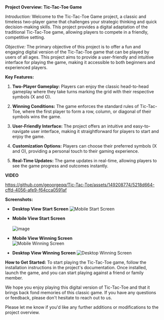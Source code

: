 **Project Overview: Tic-Tac-Toe Game**

*Introduction:*
Welcome to the Tic-Tac-Toe Game project, a classic and timeless two-player game that challenges your strategic thinking and quick decision-making skills. This project provides a digital adaptation of the traditional Tic-Tac-Toe game, allowing players to compete in a friendly, competitive setting.

*Objective:*
The primary objective of this project is to offer a fun and engaging digital version of the Tic-Tac-Toe game that can be played by users of all ages. This project aims to provide a user-friendly and intuitive interface for playing the game, making it accessible to both beginners and experienced players.

**Key Features:**
1. **Two-Player Gameplay:** Players can enjoy the classic head-to-head gameplay where they take turns marking the grid with their respective symbols (X and O).

2. **Winning Conditions:** The game enforces the standard rules of Tic-Tac-Toe, where the first player to form a row, column, or diagonal of their symbols wins the game.

3. **User-Friendly Interface:** The project offers an intuitive and easy-to-navigate user interface, making it straightforward for players to start and enjoy the game.

4. **Customization Options:** Players can choose their preferred symbols (X and O), providing a personal touch to their gaming experience.

5. **Real-Time Updates:** The game updates in real-time, allowing players to see the game progress and outcomes instantly.

**VIDEO**

https://github.com/geoorgeqq/Tic-Tac-Toe/assets/149208774/5218d664-cffd-4056-afe9-f64cca0591af

**Screenshots:**
<p align="center">
  
- **Desktop View Start Screen**
  ![Mobile Start Screen](https://github.com/geoorgeqq/Tic-Tac-Toe/assets/149208774/169d4e73-e52b-497f-91f4-98d70e6c48b7)

- **Mobile View Start Screen**<br>
 <br>![image](https://github.com/geoorgeqq/Tic-Tac-Toe/assets/149208774/7ccacc8e-c847-467b-bcd6-350236b007fd) 

- **Mobile View Winning Screen**<br>
  ![Mobile Winning Screen](https://github.com/geoorgeqq/Tic-Tac-Toe/assets/149208774/ee23e4ed-a74c-49e1-8f1c-fe045e4c06d9)

- **Desktop View Winning Screen**
  ![Desktop Winning Screen](https://github.com/geoorgeqq/Tic-Tac-Toe/assets/149208774/17cb802d-73e6-43e9-9359-a59ae86583dc)
  
  </p>

**How to Get Started:**
To start playing the Tic-Tac-Toe game, follow the installation instructions in the project's documentation. Once installed, launch the game, and you can start playing against a friend or family member.




We hope you enjoy playing this digital version of Tic-Tac-Toe and that it brings back fond memories of this classic game. If you have any questions or feedback, please don't hesitate to reach out to us.

Please let me know if you'd like any further additions or modifications to the project overview.
